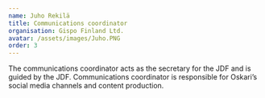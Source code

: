 ```yaml
---
name: Juho Rekilä
title: Communications coordinator
organisation: Gispo Finland Ltd.
avatar: /assets/images/Juho.PNG
order: 3
---
```


The communications coordinator acts as the secretary for the JDF and is guided by the JDF. Communications coordinator is responsible for Oskari’s social media channels and content production.
